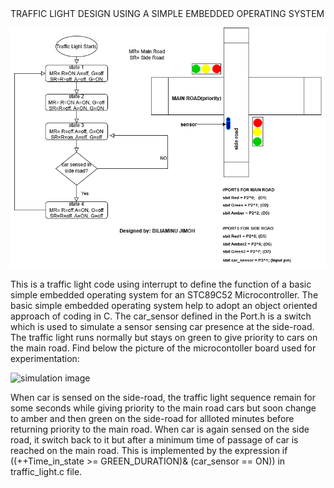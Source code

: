 <head>
      TRAFFIC LIGHT DESIGN USING A SIMPLE EMBEDDED OPERATING SYSTEM
</head>
 
 
 
 
 ![Flowchart of Traffic Light](traffic_light.png)
 
This is a traffic light code using interrupt to define the function of a basic simple embedded operating system for an STC89C52 Microcontroller.
The basic simple embedded operating system help to adopt an object oriented approach of coding in C. The car_sensor defined in the Port.h is a switch which is used to simulate a sensor sensing car presence at the side-road. The traffic light runs normally but stays on green to give priority to cars on the main road. Find below the picture of the microcontoller board used for experimentation:

![simulation image](Microcontroller_Board_Used.jpg)


When car is sensed on the side-road, the traffic light sequence remain for some seconds while giving priority to the main road cars but 
soon change to amber and then green on the side-road for allloted minutes before returning priority to the main road. When car is again sensed on the side  road, it switch back to it but after a minimum time of passage of car is reached on the main road. This is implemented by the expression if ((++Time_in_state >= GREEN_DURATION)& (car_sensor == ON)) in traffic_light.c  file.
     
      

